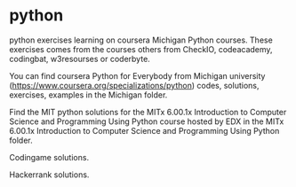 # python
python exercises
learning on coursera Michigan Python courses. These exercises comes from the courses others from CheckIO, codeacademy, codingbat, w3resourses or coderbyte.

You can find coursera Python for Everybody from Michigan university (https://www.coursera.org/specializations/python) codes, solutions, exercises, examples in the Michigan folder.

Find the MIT python solutions for the MITx 6.00.1x Introduction to Computer Science and Programming Using Python course hosted by EDX in the MITx 6.00.1x Introduction to Computer Science and Programming Using Python folder.

Codingame solutions.

Hackerrank solutions.
